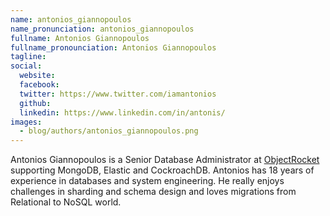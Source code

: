 ```yaml
---
name: antonios_giannopoulos
name_pronunciation: antonios_giannopoulos
fullname: Antonios Giannopoulos
fullname_pronounciation: Antonios Giannopoulos
tagline: 
social:
  website: 
  facebook:
  twitter: https://www.twitter.com/iamantonios
  github: 
  linkedin: https://www.linkedin.com/in/antonis/
images:
  - blog/authors/antonios_giannopoulos.png
---
```


Antonios Giannopoulos is a Senior Database Administrator at [ObjectRocket](https://www.objectrocket.com/) supporting MongoDB, Elastic and CockroachDB. Antonios has 18 years of experience in databases and system engineering. He really enjoys challenges in sharding and schema design and loves migrations from Relational to NoSQL world.